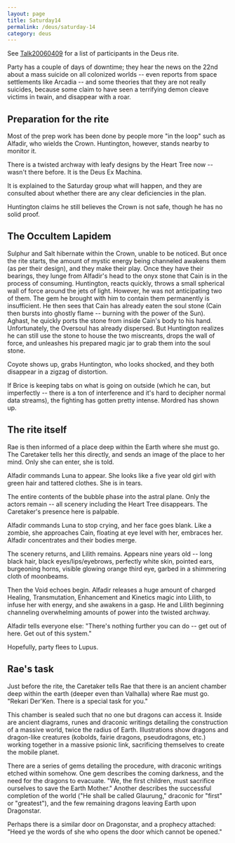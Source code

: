 ```yaml
---
layout: page
title: Saturday14
permalink: /deus/saturday-14
category: deus
---
```

See [Talk20060409](talk-20060409) for a list of participants in the Deus rite.

Party has a couple of days of downtime; they hear the news on the 22nd about a mass suicide on all colonized worlds -- even reports from space settlements like Arcadia -- and some theories that they are not really suicides, because some claim to have seen a terrifying demon cleave victims in twain, and disappear with a roar.


## Preparation for the rite

Most of the prep work has been done by people more &quot;in the loop&quot; such as Alfadir, who wields the Crown. Huntington, however, stands nearby to monitor it.

There is a twisted archway with leafy designs by the Heart Tree now -- wasn't there before. It is the Deus Ex Machina.

It is explained to the Saturday group what will happen, and they are consulted about whether there are any clear deficiencies in the plan.

Huntington claims he still believes the Crown is not safe, though he has no solid proof.




## The Occultem Lapidem

Sulphur and Salt hibernate within the Crown, unable to be noticed. But once the rite starts, the amount of mystic energy being channeled awakens them (as per their design), and they make their play. Once they have their bearings, they lunge from Alfadir's head to the onyx stone that Cain is in the process of consuming. Huntington, reacts quickly, throws a small spherical wall of force around the jets of light. However, he was not anticipating two of them. The gem he brought with him to contain them permanently is insufficient. He then sees that Cain has already eaten the soul stone (Cain then bursts into ghostly flame -- burning with the power of the Sun). Aghast, he quickly ports the stone from inside Cain's body to his hand. Unfortunately, the Oversoul has already dispersed. But Huntington realizes he can still use the stone to house the two miscreants, drops the wall of force, and unleashes his prepared magic jar to grab them into the soul stone.

Coyote shows up, grabs Huntington, who looks shocked, and they both disappear in a zigzag of distortion.

If Brice is keeping tabs on what is going on outside (which he can, but imperfectly -- there is a ton of interference and it's hard to decipher normal data streams), the fighting has gotten pretty intense. Mordred has shown up.


## The rite itself

Rae is then informed of a place deep within the Earth where she must go. The Caretaker tells her this directly, and sends an image of the place to her mind. Only she can enter, she is told.

Alfadir commands Luna to appear. She looks like a five year old girl with green hair and tattered clothes. She is in tears.

The entire contents of the bubble phase into the astral plane. Only the actors remain -- all scenery including the Heart Tree disappears. The Caretaker's presence here is palpable.

Alfadir commands Luna to stop crying, and her face goes blank. Like a zombie, she approaches Cain, floating at eye level with her, embraces her. Alfadir concentrates and their bodies merge.

The scenery returns, and Lilith remains. Appears nine years old -- long black hair, black eyes/lips/eyebrows, perfectly white skin, pointed ears, burgeoning horns, visible glowing orange third eye, garbed in a shimmering cloth of moonbeams.

Then the Void echoes begin. Alfadir releases a huge amount of charged Healing, Transmutation, Enhancement and Kinetics magic into Lilith, to infuse her with energy, and she awakens in a gasp. He and Lilith beginning channeling overwhelming amounts of power into the twisted archway.

Alfadir tells everyone else: &quot;There's nothing further you can do -- get out of here. Get out of this system.&quot;

Hopefully, party flees to Lupus.


## Rae's task

Just before the rite, the Caretaker tells Rae that there is an ancient chamber deep within the earth (deeper even than Valhalla) where Rae must go. &quot;Rekari Der'Ken. There is a special task for you.&quot;

This chamber is sealed such that no one but dragons can access it. Inside are ancient diagrams, runes and draconic writings detailing the construction of a massive world, twice the radius of Earth. Illustrations show dragons and dragon-like creatures (kobolds, fairie dragons, pseudodragons, etc.) working together in a massive psionic link, sacrificing themselves to create the mobile planet.

There are a series of gems detailing the procedure, with draconic writings etched within somehow. One gem describes the coming darkness, and the need for the dragons to evacuate. &quot;We, the first children, must sacrifice ourselves to save the Earth Mother.&quot; Another describes the successful completion of the world (&quot;He shall be called Glaurung,&quot; draconic for &quot;first&quot; or &quot;greatest&quot;), and the few remaining dragons leaving Earth upon Dragonstar.

Perhaps there is a similar door on Dragonstar, and a prophecy attached: &quot;Heed ye the words of she who opens the door which cannot be opened.&quot;
